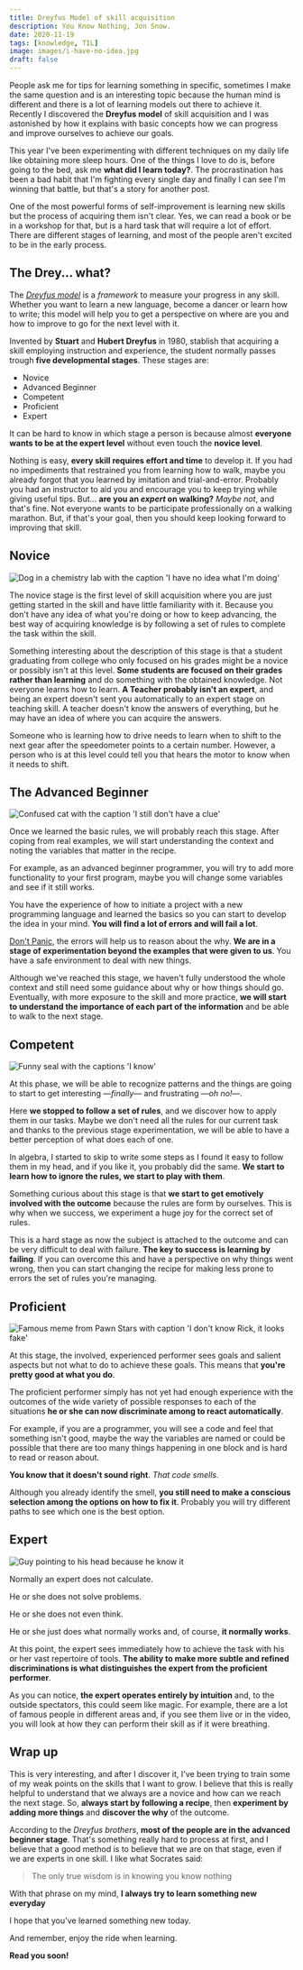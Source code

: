 ```yaml
---
title: Dreyfus Model of skill acquisition
description: You Know Nothing, Jon Snow.
date: 2020-11-19
tags: [knowledge, TIL]
image: images/i-have-no-idea.jpg
draft: false
---
```


People ask me for tips for learning something in specific, sometimes I make the same question and is an interesting topic because the human mind is different and there is a lot of learning models out there to achieve it. Recently I discovered the **Dreyfus model** of skill acquisition and I was astonished by how it explains with basic concepts how we can progress and improve ourselves to achieve our goals.

This year I've been experimenting with different techniques on my daily life like obtaining more sleep hours. One of the things I love to do is, before going to the bed, ask me **what did I learn today?**. The procrastination has been a bad habit that I'm fighting every single day and finally I can see I'm winning that battle, but that's a story for another post.

One of the most powerful forms of self-improvement is learning new skills but the process of acquiring them isn't clear. Yes, we can read a book or be in a workshop for that, but is a hard task that will require a lot of effort. There are different stages of learning, and most of the people aren't excited to be in the early process.

## The Drey... what?

The _[Dreyfus model](http://www.dtic.mil/cgi-bin/GetTRDoc?AD=ADA084551&Location=U2&doc=GetTRDoc.pdf)_ is a *framework* to measure your progress in any skill. Whether you want to learn a new language, become a dancer or learn how to write; this model will help you to get a perspective on where are you and how to improve to go for the next level with it.

Invented by **Stuart** and **Hubert Dreyfus** in 1980, stablish that acquiring a skill employing instruction and experience, the student normally passes trough **five developmental stages**. These stages are:

- Novice
- Advanced Beginner
- Competent
- Proficient
- Expert

It can be hard to know in which stage a person is because almost **everyone wants to be at the expert level** without even touch the **novice level**.

Nothing is easy, **every skill requires effort and time** to develop it. If you had no impediments
that restrained you from learning how to walk, maybe you already forgot that you learned by
imitation and trial-and-error. Probably you had an instructor to aid you and encourage you to
keep trying while giving useful tips. But... **are you an _expert_ on walking?** *Maybe not*, and that's
fine. Not everyone wants to be participate professionally on a walking marathon. But, if that's
your goal, then you should keep looking forward to improving that skill.

## Novice

![Dog in a chemistry lab with the caption 'I have no idea what I'm doing'](images/i-have-no-idea.jpg)

The novice stage is the first level of skill acquisition where you are just getting started in the skill and have little familiarity with it. Because you don't have any idea of what you're doing or how to keep advancing, the best way of acquiring knowledge is by following a set of rules to complete the task within the skill.

Something interesting about the description of this stage is that a student graduating from college
who only focused on his grades might be a novice or possibly isn't at this level. **Some students are focused on their grades rather than learning** and do something with the obtained knowledge. Not everyone learns how to learn. **A Teacher probably isn't an expert**, and being an expert doesn't sent you automatically to an expert stage on teaching skill. A teacher doesn't know the answers of everything, but he may have an idea of where you can acquire the answers.

Someone who is learning how to drive needs to learn when to shift to the next gear after the speedometer points to a certain number. However, a person who is at this level could tell you that hears the motor to know when it needs to shift.

## The Advanced Beginner

![Confused cat with the caption 'I still don't have a clue'](images/still-no-clue.jpg)

Once we learned the basic rules, we will probably reach this stage. After coping from real examples, we will start understanding the context and noting the variables that matter in the recipe.

For example, as an advanced beginner programmer, you will try to add more functionality to your first program, maybe you will change some variables and see if it still works.

You have the experience of how to initiate a project with a new programming language and learned the basics so you can start to develop the idea in your mind. **You will find a lot of errors and will fail a lot**.

[Don't Panic](https://en.wikipedia.org/wiki/Phrases_from_The_Hitchhiker%27s_Guide_to_the_Galaxy#Don't_Panic), the errors will help us to reason about the why. **We are in a stage of experimentation beyond the examples that were given to us**. You have a safe environment to deal with new things.

Although we've reached this stage, we haven't fully understood the whole context and still need
some guidance about why or how things should go. Eventually, with more exposure to the skill and
more practice, **we will start to understand the importance of each part of the information** and be
able to walk to the next stage.

## Competent

![Funny seal with the captions 'I know'](images/i-know-stuff.jpg)

At this phase, we will be able to recognize patterns and the things are going to start to get interesting —_finally_— and frustrating —_oh no!_—.

Here **we stopped to follow a set of rules**, and we discover how to apply them in our tasks. Maybe we don't need all the rules for our current task and thanks to the previous stage experimentation, we will be able to have a better perception of what does each of one.

In algebra, I started to skip to write some steps as I found it easy to follow them in my head, and if you like it, you probably did the same. **We start to learn how to ignore the rules, we start to play with them**.

Something curious about this stage is that **we start to get emotively involved with the outcome** because the rules are form by ourselves. This is why when we success, we experiment a huge joy for the correct set of rules.

This is a hard stage as now the subject is attached to the outcome and can be very difficult to deal with failure. **The key to success is learning by failing**. If you can overcome this and have a perspective on why things went wrong, then you can start changing the recipe for making less prone to errors the set of rules you're managing.

## Proficient

![Famous meme from Pawn Stars with caption 'I don't know Rick, it looks fake'](images/i-dont-know.jpg)

At this stage, the involved, experienced performer sees goals and salient aspects but not what to do to achieve these goals. This means that **you're pretty good at what you do**.

The proficient performer simply has not yet had enough experience with the outcomes of the wide variety of possible responses to each of the situations **he or she can now discriminate among to react automatically**.

For example, if you are a programmer, you will see a code and feel that something isn't good, maybe the way the variables are named or could be possible that there are too many things happening in one block and is hard to read or reason about. 

**You know that it doesn't sound right**. *That code smells*.

Although you already identify the smell, **you still need to make a conscious selection among the options on how to fix it**. Probably you will try different paths to see which one is the best option.

## Expert

![Guy pointing to his head because he know it](images/i-know.jpg)

Normally an expert does not calculate.

He or she does not solve problems.

He or she does not even think.

He or she just does what normally works and, of course, **it normally works**. 

At this point, the expert sees immediately how to achieve the task with his or her vast repertoire of tools. **The ability to make more subtle and refined discriminations is what distinguishes the expert from the proficient performer**.

As you can notice, **the expert operates entirely by intuition** and, to the outside spectators, this could seem like magic. For example, there are a lot of famous people in different areas and, if you see them live or in the video, you will look at how they can perform their skill as if it were breathing.

## Wrap up

This is very interesting, and after I discover it, I've been trying to train some of my weak points on the skills that I want to grow. I believe that this is really helpful to understand that we always are a novice and how can we reach the next stage. So, **always start by following a recipe**, then **experiment by adding more things** and **discover the why** of the outcome.

According to the *Dreyfus brothers*, **most of the people are in the advanced beginner stage**. That's something really hard to process at first, and I believe that a good method is to believe that we are on that stage, even if we are experts in one skill. I like what Socrates said: 

> The only true wisdom is in knowing you know nothing

With that phrase on my mind, **I always try to learn something new everyday**

I hope that you've learned something new today.

And remember, enjoy the ride when learning.

**Read you soon!**
